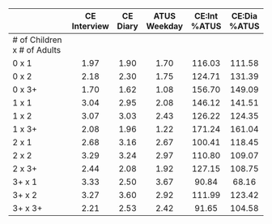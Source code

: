 
|                      | CE<br>Interview |  CE<br>Diary | ATUS<br>Weekday | CE:Int<br>%ATUS | CE:Dia<br>%ATUS |
| -------------------- | :----------: | :----------: | :----------: | :----------: | :----------: |
| # of Children x # of Adults |              |              |              |              |              |
| 0 x 1                |         1.97 |         1.90 |         1.70 |       116.03 |       111.58 |
| 0 x 2                |         2.18 |         2.30 |         1.75 |       124.71 |       131.39 |
| 0 x 3+               |         1.70 |         1.62 |         1.08 |       156.70 |       149.09 |
| 1 x 1                |         3.04 |         2.95 |         2.08 |       146.12 |       141.51 |
| 1 x 2                |         3.07 |         3.03 |         2.43 |       126.22 |       124.35 |
| 1 x 3+               |         2.08 |         1.96 |         1.22 |       171.24 |       161.04 |
| 2 x 1                |         2.68 |         3.16 |         2.67 |       100.41 |       118.45 |
| 2 x 2                |         3.29 |         3.24 |         2.97 |       110.80 |       109.07 |
| 2 x 3+               |         2.44 |         2.08 |         1.92 |       127.15 |       108.75 |
| 3+ x 1               |         3.33 |         2.50 |         3.67 |        90.84 |        68.16 |
| 3+ x 2               |         3.27 |         3.60 |         2.92 |       111.99 |       123.42 |
| 3+ x 3+              |         2.21 |         2.53 |         2.42 |        91.65 |       104.58 |

